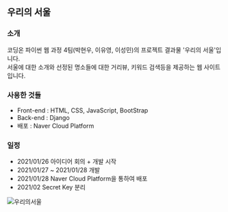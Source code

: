 ## 우리의 서울

### 소개
코딩온 파이썬 웹 과정 4팀(박현우, 이유영, 이성민)의 프로젝트 결과물 '우리의 서울'입니다.  
서울에 대한 소개와 선정된 명소들에 대한 거리뷰, 키워드 검색등을 제공하는 웹 사이트입니다.

### 사용한 것들
- Front-end : HTML, CSS, JavaScript, BootStrap  
- Back-end : Django  
- 배포 : Naver Cloud Platform  

### 일정  
- 2021/01/26 아이디어 회의 + 개발 시작
- 2021/01/27 ~ 2021/01/28 개발
- 2021/01/28 Naver Cloud Platform을 통하여 배포
- 2021/02 Secret Key 분리

![우리의서울](https://user-images.githubusercontent.com/46596758/106293378-49086900-6291-11eb-8d14-abba7d9c6c1d.JPG)
